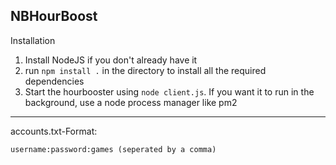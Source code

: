 ## NBHourBoost

Installation
1. Install NodeJS if you don't already have it
2. run `npm install .` in the directory to install all the required dependencies
3. Start the hourbooster using `node client.js`. If you want it to run in the background, use a node process manager like pm2

---

accounts.txt-Format:

`username:password:games (seperated by a comma)`
